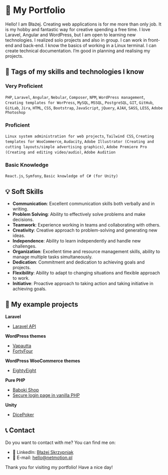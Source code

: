 # 🚀 My Portfolio 

Hello! I am Błażej. Creating web applications is for me more than only job. It is my hobby and fantastic way for creative spending a free time. I love Laravel, Angular and WordPress, but I am open to learning new technologies. I realized solo projects and also in group. I can work in front-end and back-end. I know the basics of working in a Linux terminal. I can create technical documentation. I’m good in planning and realising my projects.

## 💪 Tags of my skills and technologies I know

### Very Proficient
`PHP`, `Laravel`, `Angular`, `Nebular`, `Composer`, `NPM`, `WordPress management`, `Creating templates for WorPress`, `MySQL`, `MSSQL`, `PostgreSQL`, `GIT`, `GitHub`, `GitLab`, `Jira`, `HTML`, `CSS`, `Bootstrap`, `JavaScript`, `jQuery`, `AJAX`, `SASS`, `LESS`, `Adobe Photoshop`

### Proficient
`Linux system administration for web projects`, `Tailwind CSS`, `Creating templates for WooCommerce`, `Audacity`, `Adobe Illustrator (Creating and cutting layouts/simple advertising graphics)`, `Adobe Premiere Pro (Creating and editing video/audio)`, `Adobe Audition` 

### Basic Knowledge
`React.js`, `Symfony`, `Basic knowledge of C# (for Unity)`

## 💡 Soft Skills

- **Communication**: Excellent communication skills both verbally and in writing.
- **Problem Solving**: Ability to effectively solve problems and make decisions.
- **Teamwork**: Experience working in teams and collaborating with others.
- **Creativity**: Creative approach to problem-solving and generating new ideas.
- **Independence**: Ability to learn independently and handle new challenges.
- **Organization**: Excellent time and resource management skills, ability to manage multiple tasks simultaneously.
- **Dedication**: Commitment and dedication to achieving goals and projects.
- **Flexibility**: Ability to adapt to changing situations and flexible approach to work.
- **Initiative**: Proactive approach to taking action and taking initiative in achieving goals.

## 🌟 My example projects

**Laravel**
- [Laravel API](https://github.com/Angir777/project-api)

**WordPress themes**
- [Vapautta](https://github.com/Angir777/vapautta)
- [FortyFour](https://github.com/Angir777/fortyfour)

**WordPress WooCommerce themes**
- [EightyEight](https://github.com/Angir777/eightyeight)

**Pure PHP**
- [Baboki Shop](https://github.com/Angir777/baboki)
- [Secure login page in vanilla PHP](https://github.com/Angir777/hype)

**Unity**
- [DicePoker](https://github.com/Angir777/DicePoker)

## 📞 Contact

Do you want to contact with me? You can find me on:
- 💼 LinkedIn: [Błażej Skrzypniak](https://www.linkedin.com/in/skrzypniak/)
- 📧 E-mail: hello@netmotion.pl

Thank you for visiting my portfolio! Have a nice day!
